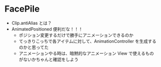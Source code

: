 # FacePile

- Clip.antiAlias とは？
- AnimatedPositioned 便利だな！！！
  - ポジション変更するだけで勝手にアニメーションできるのか
  - てっきりこっちで各アイテムに対して、AnimationController を生成するのかと思ってた
  - アニメーションやる時は、暗黙的なアニメーション View で使えるものがないかちゃんと確認をしよう
